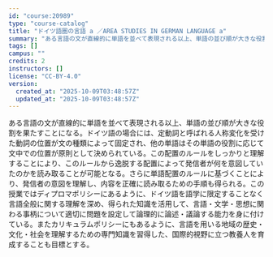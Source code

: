 ```yaml
---
id: "course:20989"
type: "course-catalog"
title: "ドイツ語圏の言語 a ／AREA STUDIES IN GERMAN LANGUAGE a"
summary: "ある言語の文が直線的に単語を並べて表現される以上、単語の並び順が大きな役割を果たすことになる。ドイツ語の場合には、定動詞と呼ばれる人称変化を受けた動詞の位置が文の種類によって固定され、他の単語はその単語の役割に応じて文中での位置が原則として…"
tags: []
campus: ""
credits: 2
instructors: []
license: "CC-BY-4.0"
version:
  created_at: "2025-10-09T03:48:57Z"
  updated_at: "2025-10-09T03:48:57Z"
---
```

ある言語の文が直線的に単語を並べて表現される以上、単語の並び順が大きな役割を果たすことになる。ドイツ語の場合には、定動詞と呼ばれる人称変化を受けた動詞の位置が文の種類によって固定され、他の単語はその単語の役割に応じて文中での位置が原則として決められている。この配置のルールをしっかりと理解することにより、このルールから逸脱する配置によって発信者が何を意図していたのかを読み取ることが可能となる。さらに単語配置のルールに基づくことにより、発信者の意図を理解し、内容を正確に読み取るための手順も得られる。この授業ではディプロマポリシーにあるように、ドイツ語を語学に限定することなく言語全般に関する理解を深め、得られた知識を活用して、言語・文学・思想に関わる事柄について適切に問題を設定して論理的に論述・議論する能力を身に付けている。またカリキュラムポリシーにもあるように、言語を用いる地域の歴史・文化・社会を理解するための専門知識を習得した、国際的視野に立つ教養人を育成することも目標とする。
